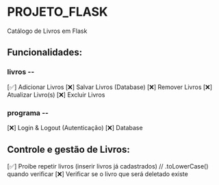 # PROJETO_FLASK
Catálogo de Livros em Flask

## Funcionalidades:
### livros --
  [✅] Adicionar Livros
  [❌] Salvar Livros (Database)
  [❌] Remover Livros
  [❌] Atualizar Livro(s)
  [❌] Excluir Livros
### programa --
  [❌] Login & Logout (Autenticação)
  [❌] Database
  

## Controle e gestão de Livros:
  [✅] Proibe repetir livros (inserir livros já cadastrados) // .toLowerCase() quando verificar
  [❌] Verificar se o livro que será deletado existe
